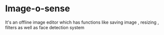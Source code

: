 # Image-o-sense
It's an offline image editor which has functions like saving image , resizing , filters as well as face detection system

